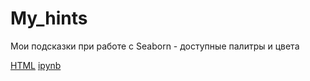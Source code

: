 # My_hints
Мои подсказки при работе с Seaborn - доступные палитры и цвета

[HTML](https://github.com/Malakhova-Natalya/My_hints/blob/main/My%20hint%20-%20Seaborn.html "Заголовок ссылки") [ipynb](https://github.com/Malakhova-Natalya/My_hints/blob/main/My%20hint%20-%20Seaborn.ipynb "Заголовок ссылки") 
